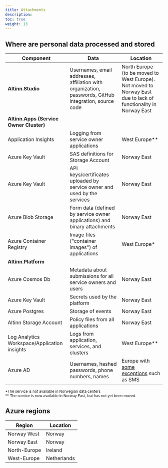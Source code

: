 ```yaml
---
title: Attachments
description: 
toc: true
weight: 13
---
```


## Where are personal data processed and stored

| **Component**                                | **Data**                                                                                              | **Location**                                                                                                                                     |
| -------------------------------------------- | ----------------------------------------------------------------------------------------------------- | ------------------------------------------------------------------------------------------------------------------------------------------------ |
| **Altinn.Studio**                            | Usernames, email addresses, affiliation with organization, passwords, GitHub integration, source code | North Europe (to be moved to West Europe). Not moved to Norway East due to lack of functionality in Norway East                                  |
| **Altinn.Apps (Service Owner Cluster)**      |                                                                                                       |
| Application Insights                         | Logging from service owner applications                                                               | West Europe**                                                                                                                                    |
| Azure Key Vault                              | SAS definitions for Storage Account                                                                   | Norway East                                                                                                                                      |
| Azure Key Vault                              | API keys/certificates uploaded by service owner and used by the services                              | Norway East                                                                                                                                      |
| Azure Blob Storage                           | Form data (defined by service owner applications) and binary attachments                              | Norway East                                                                                                                                      |
| Azure Container Registry                     | Image files ("container images") of applications                                                      | West Europe*                                                                                                                                     |
| **Altinn.Platform**                          |                                                                                                       |
| Azure Cosmos Db                              | Metadata about submissions for all service owners and users                                           | Norway East                                                                                                                                      |
| Azure Key Vault                              | Secrets used by the platform                                                                          | Norway East                                                                                                                                      |
| Azure Postgres                               | Storage of events                                                                                     | Norway East                                                                                                                                      |
| Altinn Storage Account                       | Policy files from all applications                                                                    | Norway East                                                                                                                                      |
| Log Analytics Workspace/Application insights | Logs from application, services, and clusters                                                         | West Europe**                                                                                                                                    |
| Azure AD                                     | Usernames, hashed passwords, phone numbers, names                                                     | Europe with [some exceptions](https://docs.microsoft.com/en-us/azure/active-directory/fundamentals/active-directory-data-storage-eu) such as SMS |

<small>*The service is not available in Norwegian data centers  
** The service is now available in Norway East, but has not yet been moved.</small>

## Azure regions

| **Region**   | **Location** |
| ------------ | ------------ |
| Norway West  | Norway       |
| Norway East  | Norway       |
| North-Europe | Ireland      |
| West-Europe  | Netherlands  |
